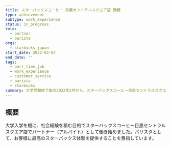 ```yaml
---
title: スターバックスコーヒー 目黒セントラルスクエア店 勤務
type: achievement
subtype: work_experience
status: in_progress
role:
  - partner
  - barista
orgs:
  - starbucks_japan
start_date: 2022-02-07
end_date: ''
tags:
  - part_time_job
  - work_experience
  - customer_service
  - barista
  - starbucks
summary: 大学受験終了後の2022年2月から、スターバックスコーヒー目黒セントラルスクエア店でパートナーとして勤務。接客、レジ対応、ドリンク作成などを通じ、チームワークやホスピタリティの重要性を学んでいる。
---
```


## 概要
大学入学を機に、社会経験を積む目的でスターバックスコーヒー目黒セントラルスクエア店でパートナー（アルバイト）として働き始めました。バリスタとして、お客様に最高のスターバックス体験を提供することを目指しています。
